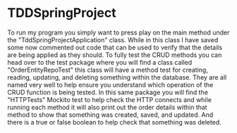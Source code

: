 # TDDSpringProject
To run my program you simply want to press play on the main method under the "TddSpringProjectApplication" class. 
While in this class I have saved some now commented out code that can be used to verify that the details are being applied as they should.
To fully test the CRUD methods you can head over to the test package where you will find a class called "OrderEntityRepoTest"
this class will have a method test for creating, reading, updating, and deleting something within the database. They are all named
very well to help ensure you understand which operation of the CRUD function is being tested. In this same package you will find the
"HTTPTests" Mockito test to help check the HTTP connects and while running each method it will also print out the order details within that method to show
that something was created, saved, and updated. And there is a true or false boolean to help check that something was deleted.
